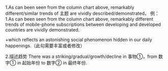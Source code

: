 1.As can been seen from the column chart above, remarkably different/similar trends of 主题 are vividly described/demonstrated，
例：1.As can been seen from the column chart above, remarkably different trends of mobile-phone subscriptions between developing and developed countries are vividly demonstrated.

+which reflects an astonishing social phenomenon hidden in our daily happenings.（此句需要丰富或者修改）

2.描述趋势
There was a striking/gradual/growth/decline in 事物①，from 数字① in 起始年份 to 数字② in 最终年份.
